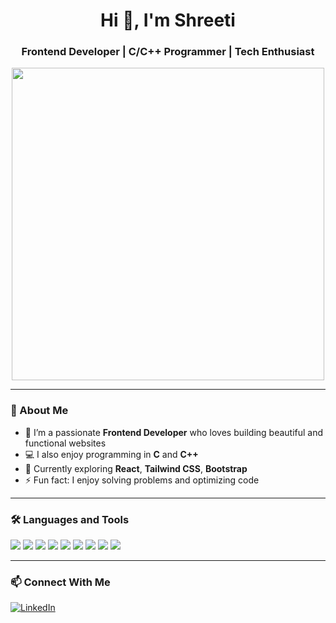 <!-- Profile Header -->
<h1 align="center">Hi 👋, I'm Shreeti</h1>
<h3 align="center">Frontend Developer | C/C++ Programmer | Tech Enthusiast</h3>

<p align="center">
  <img src="https://images.pexels.com/photos/7031697/pexels-photo-7031697.jpeg?auto=compress&cs=tinysrgb&w=1260&h=750&dpr=2" width="500"/>
</p>

---

### 🚀 About Me

- 🎯 I’m a passionate **Frontend Developer** who loves building beautiful and functional websites
- 💻 I also enjoy programming in **C** and **C++**
- 🌱 Currently exploring **React**, **Tailwind CSS**, **Bootstrap**
- ⚡ Fun fact: I enjoy solving problems and optimizing code

---

### 🛠️ Languages and Tools

<p align="left">
  <img src="https://img.shields.io/badge/C-00599C?style=for-the-badge&logo=c&logoColor=white"/>
  <img src="https://img.shields.io/badge/C++-004482?style=for-the-badge&logo=cplusplus&logoColor=white"/>
  <img src="https://img.shields.io/badge/HTML5-E34F26?style=for-the-badge&logo=html5&logoColor=white"/>
  <img src="https://img.shields.io/badge/CSS3-1572B6?style=for-the-badge&logo=css3&logoColor=white"/>
  <img src="https://img.shields.io/badge/Tailwind_CSS-38B2AC?style=for-the-badge&logo=tailwind-css&logoColor=white"/>
  <img src="https://img.shields.io/badge/Bootstrap-00599C?style=for-the-badge&logo=c&logoColor=white"/>
  <img src="https://img.shields.io/badge/JavaScript-F7DF1E?style=for-the-badge&logo=javascript&logoColor=black"/>
  <img src="https://img.shields.io/badge/React-20232A?style=for-the-badge&logo=react&logoColor=61DAFB"/>
  <img src="https://img.shields.io/badge/MySQL-00599C?style=for-the-badge&logo=c&logoColor=white"/>
</p>


---

### 📫 Connect With Me

<p align="left">
  <a href="https://www.linkedin.com/in/shreeti-kumari-76651a260/" target="_blank">
    <img src="https://img.shields.io/badge/LinkedIn-blue?style=for-the-badge&logo=linkedin&logoColor=white" alt="LinkedIn"/>
  </a>
</p>
